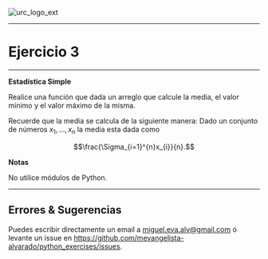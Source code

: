 ![urc_logo_ext](https://github.com/URC-MAC/.github/assets/28746720/1d2b04df-5870-457b-82ab-4eb97ec99e17)
___

# Ejercicio 3
___

__Estadística Simple__

Realice una función que dada un arreglo que calcule la media, el valor mínimo y el valor máximo de la misma.

Recuerde que la media se calcula de la siguiente manera: Dado un conjunto de números $x_{1}, \dots, x_{n}$ la media esta dada como 

$$\frac{\Sigma_{i=1}^{n}x_{i}}{n}.$$


**Notas**  

No utilice módulos de Python.

___

## Errores & Sugerencias

Puedes escribir directamente un email a [miguel.eva.alv@gmail.com](mailto:miguel.eva.alv@gmail.com) ó levante un issue en https://github.com/mevangelista-alvarado/python_exercises/issues.
